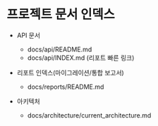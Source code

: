 # 프로젝트 문서 인덱스

- API 문서
  - docs/api/README.md
  - docs/api/INDEX.md (리포트 빠른 링크)

- 리포트 인덱스(마이그레이션/통합 보고서)
  - docs/reports/README.md

- 아키텍처
  - docs/architecture/current_architecture.md
